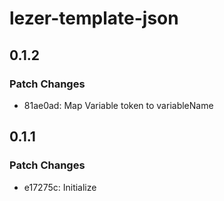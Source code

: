 # lezer-template-json

## 0.1.2

### Patch Changes

- 81ae0ad: Map Variable token to variableName

## 0.1.1

### Patch Changes

- e17275c: Initialize
